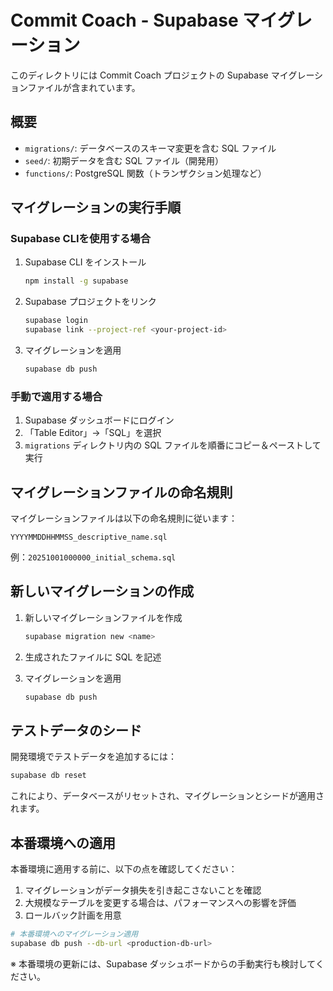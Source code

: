 # Commit Coach - Supabase マイグレーション

このディレクトリには Commit Coach プロジェクトの Supabase マイグレーションファイルが含まれています。

## 概要

- `migrations/`: データベースのスキーマ変更を含む SQL ファイル
- `seed/`: 初期データを含む SQL ファイル（開発用）
- `functions/`: PostgreSQL 関数（トランザクション処理など）

## マイグレーションの実行手順

### Supabase CLIを使用する場合

1. Supabase CLI をインストール
   ```bash
   npm install -g supabase
   ```

2. Supabase プロジェクトをリンク
   ```bash
   supabase login
   supabase link --project-ref <your-project-id>
   ```

3. マイグレーションを適用
   ```bash
   supabase db push
   ```

### 手動で適用する場合

1. Supabase ダッシュボードにログイン
2. 「Table Editor」→「SQL」を選択
3. `migrations` ディレクトリ内の SQL ファイルを順番にコピー＆ペーストして実行

## マイグレーションファイルの命名規則

マイグレーションファイルは以下の命名規則に従います：

```
YYYYMMDDHHMMSS_descriptive_name.sql
```

例：`20251001000000_initial_schema.sql`

## 新しいマイグレーションの作成

1. 新しいマイグレーションファイルを作成
   ```bash
   supabase migration new <name>
   ```

2. 生成されたファイルに SQL を記述

3. マイグレーションを適用
   ```bash
   supabase db push
   ```

## テストデータのシード

開発環境でテストデータを追加するには：

```bash
supabase db reset
```

これにより、データベースがリセットされ、マイグレーションとシードが適用されます。

## 本番環境への適用

本番環境に適用する前に、以下の点を確認してください：

1. マイグレーションがデータ損失を引き起こさないことを確認
2. 大規模なテーブルを変更する場合は、パフォーマンスへの影響を評価
3. ロールバック計画を用意

```bash
# 本番環境へのマイグレーション適用
supabase db push --db-url <production-db-url>
```

※ 本番環境の更新には、Supabase ダッシュボードからの手動実行も検討してください。 